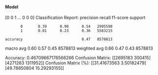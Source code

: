 #### Model
[0 0 1 ... 0 0 0]
Classification Report:
              precision    recall  f1-score   support

           0       0.39      0.90      0.54   2995598
           1       0.81      0.23      0.36   5583215

    accuracy                           0.47   8578813
   macro avg       0.60      0.57      0.45   8578813
weighted avg       0.66      0.47      0.43   8578813

Accuracy: 0.46709667176566266
Confusion Matrix:
[[2695183  300415]
 [4271263 1311952]]
Confusion Matrix (%):
[[31.41673563  3.50182479]
 [49.78850804 15.29293155]]
